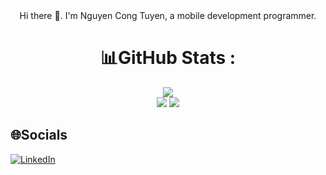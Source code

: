 

<div align="center">
Hi there 👋. I'm Nguyen Cong Tuyen, a mobile development programmer.


# 📊GitHub Stats :
![](https://github-readme-streak-stats.herokuapp.com/?user=ctuyendeveloper&theme=radical&hide_border=false)<br/>
![](https://github-readme-stats.vercel.app/api/top-langs/?username=ctuyendeveloper&theme=radical&hide_border=false&include_all_commits=false&count_private=false&layout=compact)
![](https://github-readme-stats.vercel.app/api?username=ctuyendeveloper&theme=radical&hide_border=false&include_all_commits=false&count_private=false)


</div>

## 🌐Socials
[![LinkedIn](https://img.shields.io/badge/LinkedIn-%230077B5.svg?logo=linkedin&logoColor=white)](https://linkedin.com/in/linkedin.com/in/ctuyendev) 

